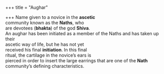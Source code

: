 +++
title = "Aughar"

+++
Name given to a novice in the **ascetic**  
community known as the **Naths**, who  
are devotees (**bhakta**) of the god **Shiva**.  
An aughar has been initiated as a member of the Naths and has taken up their  
ascetic way of life, but he has not yet  
received his final **initiation**. In this final  
ritual, the cartilage in the novice’s ears is  
pierced in order to insert the large earrings that are one of the **Nath** community’s defining characteristics.